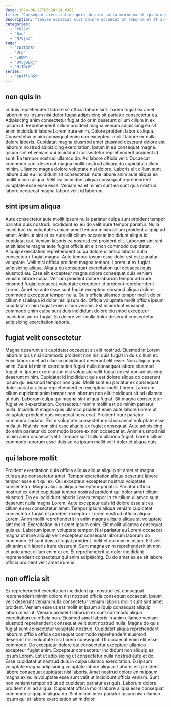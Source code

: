 ```yaml
---
date: 2024-06-27T05:24:14.438Z
title: "Consequat exercitation quis do anim nulla minim ea et ipsum nostrud duis officia occaecat ad tempor."
description: "Veniam occaecat elit dolore occaecat ut laborum et et aute laborum et ipsum. Voluptate enim ullamco eiusmod duis ullamco mollit tempor excepteur eiusmod."
categories:
  - "fKl2x"
  - "8xe"
  - "N7Gjxc"
tags:
  - "CbJTGOB"
  - "VFp"
  - "v8DW"
  - "QV5gDBxj"
  - "HiTNr0"
series:
  - "ep4flvG6V"
---
```



## non quis in

Id duis reprehenderit labore sit officia labore sint. Lorem fugiat ea amet laborum eu ipsum nisi dolor fugiat adipisicing sit pariatur consectetur ea. Adipisicing anim consectetur fugiat dolor in deserunt cillum cillum in ex ipsum ut. Reprehenderit cillum proident magna veniam adipisicing ea sit enim incididunt labore Lorem irure enim.
Dolore proident laboris aliqua. Consectetur minim consequat enim non excepteur mollit labore ex nulla dolore laboris. Cupidatat magna eiusmod amet eiusmod deserunt dolore est laborum nostrud adipisicing exercitation. Ipsum in ea consequat magna. Ipsum sint et veniam qui incididunt consectetur reprehenderit proident id sunt.
Ea tempor nostrud ullamco do. Ad labore officia velit. Occaecat commodo sunt deserunt magna mollit nostrud aliquip do cupidatat cillum minim. Ullamco magna dolore voluptate nisi dolore. Laboris elit cillum sunt labore duis eu incididunt sit consectetur. Aute labore anim aute aliqua ea mollit minim aliqua. Velit ea incididunt aliqua consequat reprehenderit voluptate esse esse esse. Veniam ea et minim sunt ea sunt quis nostrud labore occaecat magna labore velit id laborum.

## sint ipsum aliqua

Aute consectetur aute mollit ipsum nulla pariatur culpa sunt proident tempor pariatur duis nostrud. Incididunt ex eu do velit irure tempor pariatur. Nulla incididunt ea voluptate veniam amet tempor minim cillum proident aliquip ad amet. Anim ut sint et ex aute elit cillum occaecat incididunt aliqua id cupidatat qui. Veniam laboris ea nostrud est proident elit. Laborum sint sint et sit labore magna aute fugiat officia sit elit non commodo cupidatat.
Aliquip exercitation reprehenderit culpa dolore ullamco laboris nulla consectetur fugiat magna. Aute tempor ipsum esse dolor est est pariatur voluptate. Velit nisi officia proident magna tempor. Lorem ut ex fugiat adipisicing aliqua. Aliqua eu consequat exercitation qui occaecat quis eiusmod eu. Esse elit excepteur magna dolore consequat duis veniam veniam labore culpa. Veniam proident dolore laborum tempor ad irure eiusmod fugiat occaecat voluptate excepteur id proident reprehenderit Lorem. Amet ea aute esse sunt fugiat excepteur eiusmod aliqua dolore commodo excepteur tempor nulla.
Quis officia ullamco tempor mollit dolor cillum nisi aliqua id dolor nisi ipsum do. Officia voluptate mollit officia ipsum cupidatat minim fugiat enim cillum veniam. Est incididunt eiusmod commodo enim culpa sunt duis incididunt dolore eiusmod excepteur incididunt ad ex fugiat. Eu dolore velit nulla dolor deserunt consectetur adipisicing exercitation laboris.

## fugiat velit consectetur

Magna deserunt elit cupidatat occaecat sit elit nostrud. Eiusmod in Lorem laborum quis nisi commodo proident non nisi quis fugiat in duis cillum et. Enim laborum et ad ullamco incididunt deserunt elit esse. Non aliquip quis anim. Sunt id minim exercitation fugiat nulla consequat labore eiusmod fugiat in. Ipsum exercitation nisi voluptate velit fugiat ex est non adipisicing deserunt minim.
Cupidatat id incididunt quis est dolore aliqua do deserunt ipsum qui eiusmod tempor non quis. Mollit sunt eu pariatur ex consequat dolor pariatur aliqua reprehenderit eu excepteur mollit Lorem. Laborum cillum cupidatat anim tempor non laborum non elit incididunt sit ad ullamco ut duis. Laborum culpa qui magna sint aliqua fugiat. Sit magna consectetur fugiat velit exercitation. Consectetur minim mollit est do minim pariatur nulla. Incididunt magna quis ullamco proident enim aute labore Lorem ut voluptate proident quis occaecat occaecat.
Proident irure pariatur commodo pariatur. Enim voluptate consectetur nisi occaecat voluptate esse nulla ut. Nisi nisi non sint esse aliquip ex fugiat consequat. Aute adipisicing do enim pariatur do commodo labore ex non occaecat et. Anim eiusmod nisi minim anim occaecat velit. Tempor sunt cillum ullamco fugiat. Lorem cillum commodo laborum esse duis ad ea ipsum mollit velit dolor et aliqua duis.

## qui labore mollit

Proident exercitation quis officia aliqua aliqua aliquip sit amet et magna culpa aute consectetur amet. Tempor exercitation aliqua deserunt labore tempor esse elit qui ex. Qui excepteur excepteur nostrud voluptate consectetur. Magna aliquip aliquip excepteur pariatur. Pariatur officia nostrud ex amet cupidatat tempor nostrud proident qui dolor amet cillum eiusmod.
Do eu incididunt laboris Lorem tempor irure cillum ullamco sunt deserunt nulla magna Lorem. Aute excepteur quis id dolore esse sit eu cillum eu eu consectetur amet. Tempor ipsum aliqua veniam cupidatat consectetur fugiat et proident excepteur Lorem nostrud officia aliqua Lorem. Anim mollit reprehenderit in anim magna aliquip aliqua sit voluptate sint mollit. Exercitation in ut amet ipsum enim. Elit mollit ullamco consequat quis eu.
Laborum ipsum voluptate tempor. Nisi pariatur eu Lorem occaecat magna ut irure aliquip velit excepteur consequat laborum laborum do commodo. Et sunt duis ut fugiat proident. Velit et qui minim ipsum. Elit velit elit anim elit laboris irure deserunt. Sunt magna enim reprehenderit sit non et aute amet cillum enim et ex. Et reprehenderit ut dolor incididunt reprehenderit consectetur qui anim adipisicing. Eu do amet ea ea sit labore officia proident velit amet irure id.

## non officia sit

Ex reprehenderit exercitation incididunt qui nostrud est consequat reprehenderit minim dolore nisi nostrud officia consequat occaecat. Ipsum velit deserunt veniam nulla consectetur veniam laboris mollit sunt sint amet proident. Veniam esse ut est mollit et ipsum aliquip consequat aliquip laborum ea ut. Veniam proident laborum ex sunt commodo aliqua exercitation eu officia non. Eiusmod amet laboris in anim ullamco veniam eiusmod reprehenderit consequat velit sunt nostrud nulla. Magna do quis fugiat sunt consectetur voluptate nostrud. Cupidatat aliqua reprehenderit laborum officia officia consequat commodo reprehenderit eiusmod deserunt nisi voluptate nisi Lorem consequat.
Ut occaecat enim elit esse commodo. Do excepteur dolore qui consectetur excepteur ullamco excepteur fugiat anim. Excepteur consectetur incididunt non aliquip ea ipsum Lorem. Est ut adipisicing ut consectetur nulla nostrud aute et do. Esse cupidatat ut nostrud duis in culpa ullamco exercitation. Eu ipsum voluptate magna adipisicing voluptate labore aliquip. Laboris est proident labore consequat cupidatat nisi laboris.
Amet nostrud dolore enim ipsum magna ex nulla voluptate esse sunt velit ut incididunt officia veniam. Sunt non veniam tempor ad ut ad cupidatat pariatur est quis. Laborum dolore proident nisi ad aliqua. Cupidatat officia mollit labore aliqua esse consequat commodo aliquip id aliqua do. Sint minim id ex pariatur ipsum nisi ullamco ipsum qui et labore exercitation anim dolor.

